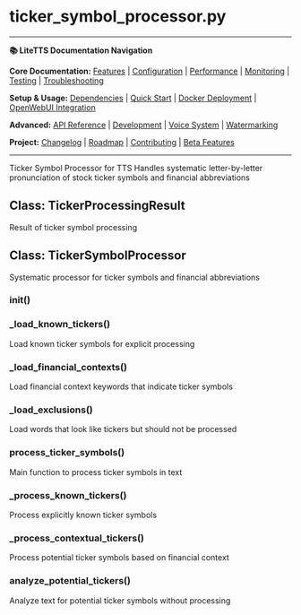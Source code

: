 # ticker_symbol_processor.py

---
**📚 LiteTTS Documentation Navigation**

**Core Documentation:** [Features](../../../../../FEATURES.md) | [Configuration](../../../../../CONFIGURATION.md) | [Performance](../../../../../PERFORMANCE.md) | [Monitoring](../../../../../MONITORING.md) | [Testing](../../../../../TESTING.md) | [Troubleshooting](../../../../../TROUBLESHOOTING.md)

**Setup & Usage:** [Dependencies](../../../../../DEPENDENCIES.md) | [Quick Start](../../../../../usage/QUICK_START_COMMANDS.md) | [Docker Deployment](../../../../../usage/DOCKER-DEPLOYMENT.md) | [OpenWebUI Integration](../../../../../usage/OPENWEBUI-INTEGRATION.md)

**Advanced:** [API Reference](../../../../API_REFERENCE.md) | [Development](../../../../../development/README.md) | [Voice System](../../../../../voices/README.md) | [Watermarking](../../../../../WATERMARKING.md)

**Project:** [Changelog](../../../../../CHANGELOG.md) | [Roadmap](../../../../../ROADMAP.md) | [Contributing](../../../../../CONTRIBUTIONS.md) | [Beta Features](../../../../../BETA_FEATURES.md)

---


Ticker Symbol Processor for TTS
Handles systematic letter-by-letter pronunciation of stock ticker symbols and financial abbreviations


## Class: TickerProcessingResult

Result of ticker symbol processing

## Class: TickerSymbolProcessor

Systematic processor for ticker symbols and financial abbreviations

### __init__()

### _load_known_tickers()

Load known ticker symbols for explicit processing

### _load_financial_contexts()

Load financial context keywords that indicate ticker symbols

### _load_exclusions()

Load words that look like tickers but should not be processed

### process_ticker_symbols()

Main function to process ticker symbols in text

### _process_known_tickers()

Process explicitly known ticker symbols

### _process_contextual_tickers()

Process potential ticker symbols based on financial context

### analyze_potential_tickers()

Analyze text for potential ticker symbols without processing

